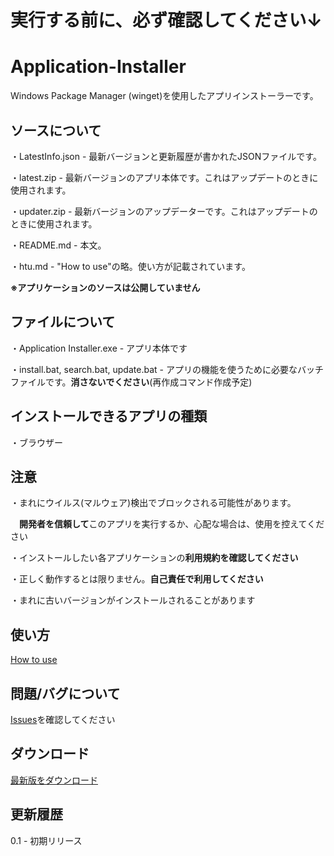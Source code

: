 # 実行する前に、必ず確認してください↓

# Application-Installer
Windows Package Manager (winget)を使用したアプリインストーラーです。

## ソースについて
・LatestInfo.json - 最新バージョンと更新履歴が書かれたJSONファイルです。

・latest.zip - 最新バージョンのアプリ本体です。これはアップデートのときに使用されます。

・updater.zip - 最新バージョンのアップデーターです。これはアップデートのときに使用されます。

・README.md - 本文。

・htu.md - "How to use"の略。使い方が記載されています。

**※アプリケーションのソースは公開していません**

## ファイルについて
・Application Installer.exe - アプリ本体です

・install.bat, search.bat, update.bat - アプリの機能を使うために必要なバッチファイルです。**消さないでください**(再作成コマンド作成予定)

## インストールできるアプリの種類
・ブラウザー

## 注意

・まれにウイルス(マルウェア)検出でブロックされる可能性があります。

　**開発者を信頼して**このアプリを実行するか、心配な場合は、使用を控えてください

 ・インストールしたい各アプリケーションの**利用規約を確認してください**

 ・正しく動作するとは限りません。**自己責任で利用してください**
 
 ・まれに古いバージョンがインストールされることがあります

 ## 使い方
[How to use](https://github.com/GitHub-Pt04/Application-Installer/blob/main/htu.md)

## 問題/バグについて

[Issues](https://github.com/GitHub-Pt04/Application-Installer/issues)を確認してください

## ダウンロード
[最新版をダウンロード](https://github.com/GitHub-Pt04/Application-Installer/releases)

## 更新履歴
0.1 - 初期リリース
